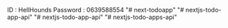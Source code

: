 ID : HellHounds
Password : 0639588554
"# next-todoapp" 
"# nextjs-todo-app-api" 
"# nextjs-todo-app-api" 
"# nextjs-todo-apps-api" 
